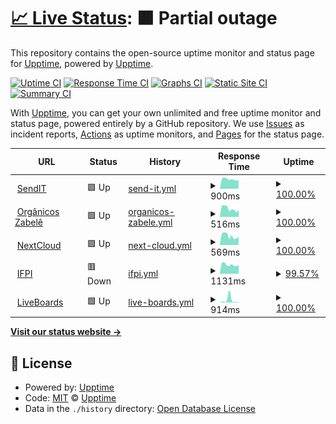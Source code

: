 # [📈 Live Status](https://upptime.github.io/upptime): <!--live status--> **🟧 Partial outage**

This repository contains the open-source uptime monitor and status page for [Upptime](https://upptime.js.org), powered by [Upptime](https://github.com/upptime/upptime).

[![Uptime CI](https://github.com/koj-co/upptime/workflows/Uptime%20CI/badge.svg)](https://github.com/koj-co/upptime/actions?query=workflow%3A%22Uptime+CI%22)
[![Response Time CI](https://github.com/koj-co/upptime/workflows/Response%20Time%20CI/badge.svg)](https://github.com/koj-co/upptime/actions?query=workflow%3A%22Response+Time+CI%22)
[![Graphs CI](https://github.com/koj-co/upptime/workflows/Graphs%20CI/badge.svg)](https://github.com/koj-co/upptime/actions?query=workflow%3A%22Graphs+CI%22)
[![Static Site CI](https://github.com/koj-co/upptime/workflows/Static%20Site%20CI/badge.svg)](https://github.com/koj-co/upptime/actions?query=workflow%3A%22Static+Site+CI%22)
[![Summary CI](https://github.com/koj-co/upptime/workflows/Summary%20CI/badge.svg)](https://github.com/koj-co/upptime/actions?query=workflow%3A%22Summary+CI%22)

With [Upptime](https://upptime.js.org), you can get your own unlimited and free uptime monitor and status page, powered entirely by a GitHub repository. We use [Issues](https://github.com/upptime/upptime/issues) as incident reports, [Actions](https://github.com/upptime/upptime/actions) as uptime monitors, and [Pages](https://upptime.github.io/upptime) for the status page.

<!--start: status pages-->
<!-- This summary is generated by Upptime (https://github.com/upptime/upptime) -->
<!-- Do not edit this manually, your changes will be overwritten -->
<!-- prettier-ignore -->
| URL | Status | History | Response Time | Uptime |
| --- | ------ | ------- | ------------- | ------ |
| <img alt="" src="https://favicons.githubusercontent.com/sendit.dannluciano.com.br" height="13"> [SendIT](https://sendit.dannluciano.com.br) | 🟩 Up | [send-it.yml](https://github.com/dannluciano/upptime/commits/master/history/send-it.yml) | <details><summary><img alt="Response time graph" src="./graphs/send-it/response-time-week.png" height="20"> 900ms</summary><br><a href="https://dannluciano.github.io/upptime/history/send-it"><img alt="Response time 900" src="https://img.shields.io/endpoint?url=https%3A%2F%2Fraw.githubusercontent.com%2Fdannluciano%2Fupptime%2Fmaster%2Fapi%2Fsend-it%2Fresponse-time.json"></a><br><a href="https://dannluciano.github.io/upptime/history/send-it"><img alt="24-hour response time 845" src="https://img.shields.io/endpoint?url=https%3A%2F%2Fraw.githubusercontent.com%2Fdannluciano%2Fupptime%2Fmaster%2Fapi%2Fsend-it%2Fresponse-time-day.json"></a><br><a href="https://dannluciano.github.io/upptime/history/send-it"><img alt="7-day response time 900" src="https://img.shields.io/endpoint?url=https%3A%2F%2Fraw.githubusercontent.com%2Fdannluciano%2Fupptime%2Fmaster%2Fapi%2Fsend-it%2Fresponse-time-week.json"></a><br><a href="https://dannluciano.github.io/upptime/history/send-it"><img alt="30-day response time 900" src="https://img.shields.io/endpoint?url=https%3A%2F%2Fraw.githubusercontent.com%2Fdannluciano%2Fupptime%2Fmaster%2Fapi%2Fsend-it%2Fresponse-time-month.json"></a><br><a href="https://dannluciano.github.io/upptime/history/send-it"><img alt="1-year response time 900" src="https://img.shields.io/endpoint?url=https%3A%2F%2Fraw.githubusercontent.com%2Fdannluciano%2Fupptime%2Fmaster%2Fapi%2Fsend-it%2Fresponse-time-year.json"></a></details> | <details><summary><a href="https://dannluciano.github.io/upptime/history/send-it">100.00%</a></summary><a href="https://dannluciano.github.io/upptime/history/send-it"><img alt="All-time uptime 100.00%" src="https://img.shields.io/endpoint?url=https%3A%2F%2Fraw.githubusercontent.com%2Fdannluciano%2Fupptime%2Fmaster%2Fapi%2Fsend-it%2Fuptime.json"></a><br><a href="https://dannluciano.github.io/upptime/history/send-it"><img alt="24-hour uptime 100.00%" src="https://img.shields.io/endpoint?url=https%3A%2F%2Fraw.githubusercontent.com%2Fdannluciano%2Fupptime%2Fmaster%2Fapi%2Fsend-it%2Fuptime-day.json"></a><br><a href="https://dannluciano.github.io/upptime/history/send-it"><img alt="7-day uptime 100.00%" src="https://img.shields.io/endpoint?url=https%3A%2F%2Fraw.githubusercontent.com%2Fdannluciano%2Fupptime%2Fmaster%2Fapi%2Fsend-it%2Fuptime-week.json"></a><br><a href="https://dannluciano.github.io/upptime/history/send-it"><img alt="30-day uptime 100.00%" src="https://img.shields.io/endpoint?url=https%3A%2F%2Fraw.githubusercontent.com%2Fdannluciano%2Fupptime%2Fmaster%2Fapi%2Fsend-it%2Fuptime-month.json"></a><br><a href="https://dannluciano.github.io/upptime/history/send-it"><img alt="1-year uptime 100.00%" src="https://img.shields.io/endpoint?url=https%3A%2F%2Fraw.githubusercontent.com%2Fdannluciano%2Fupptime%2Fmaster%2Fapi%2Fsend-it%2Fuptime-year.json"></a></details>
| <img alt="" src="https://favicons.githubusercontent.com/www.organicosrn.eco.br" height="13"> [Orgânicos Zabelê](https://www.organicosrn.eco.br) | 🟩 Up | [organicos-zabele.yml](https://github.com/dannluciano/upptime/commits/master/history/organicos-zabele.yml) | <details><summary><img alt="Response time graph" src="./graphs/organicos-zabele/response-time-week.png" height="20"> 516ms</summary><br><a href="https://dannluciano.github.io/upptime/history/organicos-zabele"><img alt="Response time 516" src="https://img.shields.io/endpoint?url=https%3A%2F%2Fraw.githubusercontent.com%2Fdannluciano%2Fupptime%2Fmaster%2Fapi%2Forganicos-zabele%2Fresponse-time.json"></a><br><a href="https://dannluciano.github.io/upptime/history/organicos-zabele"><img alt="24-hour response time 424" src="https://img.shields.io/endpoint?url=https%3A%2F%2Fraw.githubusercontent.com%2Fdannluciano%2Fupptime%2Fmaster%2Fapi%2Forganicos-zabele%2Fresponse-time-day.json"></a><br><a href="https://dannluciano.github.io/upptime/history/organicos-zabele"><img alt="7-day response time 516" src="https://img.shields.io/endpoint?url=https%3A%2F%2Fraw.githubusercontent.com%2Fdannluciano%2Fupptime%2Fmaster%2Fapi%2Forganicos-zabele%2Fresponse-time-week.json"></a><br><a href="https://dannluciano.github.io/upptime/history/organicos-zabele"><img alt="30-day response time 516" src="https://img.shields.io/endpoint?url=https%3A%2F%2Fraw.githubusercontent.com%2Fdannluciano%2Fupptime%2Fmaster%2Fapi%2Forganicos-zabele%2Fresponse-time-month.json"></a><br><a href="https://dannluciano.github.io/upptime/history/organicos-zabele"><img alt="1-year response time 516" src="https://img.shields.io/endpoint?url=https%3A%2F%2Fraw.githubusercontent.com%2Fdannluciano%2Fupptime%2Fmaster%2Fapi%2Forganicos-zabele%2Fresponse-time-year.json"></a></details> | <details><summary><a href="https://dannluciano.github.io/upptime/history/organicos-zabele">100.00%</a></summary><a href="https://dannluciano.github.io/upptime/history/organicos-zabele"><img alt="All-time uptime 100.00%" src="https://img.shields.io/endpoint?url=https%3A%2F%2Fraw.githubusercontent.com%2Fdannluciano%2Fupptime%2Fmaster%2Fapi%2Forganicos-zabele%2Fuptime.json"></a><br><a href="https://dannluciano.github.io/upptime/history/organicos-zabele"><img alt="24-hour uptime 100.00%" src="https://img.shields.io/endpoint?url=https%3A%2F%2Fraw.githubusercontent.com%2Fdannluciano%2Fupptime%2Fmaster%2Fapi%2Forganicos-zabele%2Fuptime-day.json"></a><br><a href="https://dannluciano.github.io/upptime/history/organicos-zabele"><img alt="7-day uptime 100.00%" src="https://img.shields.io/endpoint?url=https%3A%2F%2Fraw.githubusercontent.com%2Fdannluciano%2Fupptime%2Fmaster%2Fapi%2Forganicos-zabele%2Fuptime-week.json"></a><br><a href="https://dannluciano.github.io/upptime/history/organicos-zabele"><img alt="30-day uptime 100.00%" src="https://img.shields.io/endpoint?url=https%3A%2F%2Fraw.githubusercontent.com%2Fdannluciano%2Fupptime%2Fmaster%2Fapi%2Forganicos-zabele%2Fuptime-month.json"></a><br><a href="https://dannluciano.github.io/upptime/history/organicos-zabele"><img alt="1-year uptime 100.00%" src="https://img.shields.io/endpoint?url=https%3A%2F%2Fraw.githubusercontent.com%2Fdannluciano%2Fupptime%2Fmaster%2Fapi%2Forganicos-zabele%2Fuptime-year.json"></a></details>
| <img alt="" src="https://favicons.githubusercontent.com/cloud.dannluciano.com.br" height="13"> [NextCloud](https://cloud.dannluciano.com.br) | 🟩 Up | [next-cloud.yml](https://github.com/dannluciano/upptime/commits/master/history/next-cloud.yml) | <details><summary><img alt="Response time graph" src="./graphs/next-cloud/response-time-week.png" height="20"> 569ms</summary><br><a href="https://dannluciano.github.io/upptime/history/next-cloud"><img alt="Response time 569" src="https://img.shields.io/endpoint?url=https%3A%2F%2Fraw.githubusercontent.com%2Fdannluciano%2Fupptime%2Fmaster%2Fapi%2Fnext-cloud%2Fresponse-time.json"></a><br><a href="https://dannluciano.github.io/upptime/history/next-cloud"><img alt="24-hour response time 501" src="https://img.shields.io/endpoint?url=https%3A%2F%2Fraw.githubusercontent.com%2Fdannluciano%2Fupptime%2Fmaster%2Fapi%2Fnext-cloud%2Fresponse-time-day.json"></a><br><a href="https://dannluciano.github.io/upptime/history/next-cloud"><img alt="7-day response time 569" src="https://img.shields.io/endpoint?url=https%3A%2F%2Fraw.githubusercontent.com%2Fdannluciano%2Fupptime%2Fmaster%2Fapi%2Fnext-cloud%2Fresponse-time-week.json"></a><br><a href="https://dannluciano.github.io/upptime/history/next-cloud"><img alt="30-day response time 569" src="https://img.shields.io/endpoint?url=https%3A%2F%2Fraw.githubusercontent.com%2Fdannluciano%2Fupptime%2Fmaster%2Fapi%2Fnext-cloud%2Fresponse-time-month.json"></a><br><a href="https://dannluciano.github.io/upptime/history/next-cloud"><img alt="1-year response time 569" src="https://img.shields.io/endpoint?url=https%3A%2F%2Fraw.githubusercontent.com%2Fdannluciano%2Fupptime%2Fmaster%2Fapi%2Fnext-cloud%2Fresponse-time-year.json"></a></details> | <details><summary><a href="https://dannluciano.github.io/upptime/history/next-cloud">100.00%</a></summary><a href="https://dannluciano.github.io/upptime/history/next-cloud"><img alt="All-time uptime 100.00%" src="https://img.shields.io/endpoint?url=https%3A%2F%2Fraw.githubusercontent.com%2Fdannluciano%2Fupptime%2Fmaster%2Fapi%2Fnext-cloud%2Fuptime.json"></a><br><a href="https://dannluciano.github.io/upptime/history/next-cloud"><img alt="24-hour uptime 100.00%" src="https://img.shields.io/endpoint?url=https%3A%2F%2Fraw.githubusercontent.com%2Fdannluciano%2Fupptime%2Fmaster%2Fapi%2Fnext-cloud%2Fuptime-day.json"></a><br><a href="https://dannluciano.github.io/upptime/history/next-cloud"><img alt="7-day uptime 100.00%" src="https://img.shields.io/endpoint?url=https%3A%2F%2Fraw.githubusercontent.com%2Fdannluciano%2Fupptime%2Fmaster%2Fapi%2Fnext-cloud%2Fuptime-week.json"></a><br><a href="https://dannluciano.github.io/upptime/history/next-cloud"><img alt="30-day uptime 100.00%" src="https://img.shields.io/endpoint?url=https%3A%2F%2Fraw.githubusercontent.com%2Fdannluciano%2Fupptime%2Fmaster%2Fapi%2Fnext-cloud%2Fuptime-month.json"></a><br><a href="https://dannluciano.github.io/upptime/history/next-cloud"><img alt="1-year uptime 100.00%" src="https://img.shields.io/endpoint?url=https%3A%2F%2Fraw.githubusercontent.com%2Fdannluciano%2Fupptime%2Fmaster%2Fapi%2Fnext-cloud%2Fuptime-year.json"></a></details>
| <img alt="" src="https://favicons.githubusercontent.com/www.ifpi.edu.br" height="13"> [IFPI](https://www.ifpi.edu.br/) | 🟥 Down | [ifpi.yml](https://github.com/dannluciano/upptime/commits/master/history/ifpi.yml) | <details><summary><img alt="Response time graph" src="./graphs/ifpi/response-time-week.png" height="20"> 1131ms</summary><br><a href="https://dannluciano.github.io/upptime/history/ifpi"><img alt="Response time 1131" src="https://img.shields.io/endpoint?url=https%3A%2F%2Fraw.githubusercontent.com%2Fdannluciano%2Fupptime%2Fmaster%2Fapi%2Fifpi%2Fresponse-time.json"></a><br><a href="https://dannluciano.github.io/upptime/history/ifpi"><img alt="24-hour response time 1068" src="https://img.shields.io/endpoint?url=https%3A%2F%2Fraw.githubusercontent.com%2Fdannluciano%2Fupptime%2Fmaster%2Fapi%2Fifpi%2Fresponse-time-day.json"></a><br><a href="https://dannluciano.github.io/upptime/history/ifpi"><img alt="7-day response time 1131" src="https://img.shields.io/endpoint?url=https%3A%2F%2Fraw.githubusercontent.com%2Fdannluciano%2Fupptime%2Fmaster%2Fapi%2Fifpi%2Fresponse-time-week.json"></a><br><a href="https://dannluciano.github.io/upptime/history/ifpi"><img alt="30-day response time 1131" src="https://img.shields.io/endpoint?url=https%3A%2F%2Fraw.githubusercontent.com%2Fdannluciano%2Fupptime%2Fmaster%2Fapi%2Fifpi%2Fresponse-time-month.json"></a><br><a href="https://dannluciano.github.io/upptime/history/ifpi"><img alt="1-year response time 1131" src="https://img.shields.io/endpoint?url=https%3A%2F%2Fraw.githubusercontent.com%2Fdannluciano%2Fupptime%2Fmaster%2Fapi%2Fifpi%2Fresponse-time-year.json"></a></details> | <details><summary><a href="https://dannluciano.github.io/upptime/history/ifpi">99.57%</a></summary><a href="https://dannluciano.github.io/upptime/history/ifpi"><img alt="All-time uptime 99.57%" src="https://img.shields.io/endpoint?url=https%3A%2F%2Fraw.githubusercontent.com%2Fdannluciano%2Fupptime%2Fmaster%2Fapi%2Fifpi%2Fuptime.json"></a><br><a href="https://dannluciano.github.io/upptime/history/ifpi"><img alt="24-hour uptime 99.99%" src="https://img.shields.io/endpoint?url=https%3A%2F%2Fraw.githubusercontent.com%2Fdannluciano%2Fupptime%2Fmaster%2Fapi%2Fifpi%2Fuptime-day.json"></a><br><a href="https://dannluciano.github.io/upptime/history/ifpi"><img alt="7-day uptime 99.57%" src="https://img.shields.io/endpoint?url=https%3A%2F%2Fraw.githubusercontent.com%2Fdannluciano%2Fupptime%2Fmaster%2Fapi%2Fifpi%2Fuptime-week.json"></a><br><a href="https://dannluciano.github.io/upptime/history/ifpi"><img alt="30-day uptime 99.57%" src="https://img.shields.io/endpoint?url=https%3A%2F%2Fraw.githubusercontent.com%2Fdannluciano%2Fupptime%2Fmaster%2Fapi%2Fifpi%2Fuptime-month.json"></a><br><a href="https://dannluciano.github.io/upptime/history/ifpi"><img alt="1-year uptime 99.57%" src="https://img.shields.io/endpoint?url=https%3A%2F%2Fraw.githubusercontent.com%2Fdannluciano%2Fupptime%2Fmaster%2Fapi%2Fifpi%2Fuptime-year.json"></a></details>
| <img alt="" src="https://favicons.githubusercontent.com/liveboards.herokuapp.com" height="13"> [LiveBoards](https://liveboards.herokuapp.com/) | 🟩 Up | [live-boards.yml](https://github.com/dannluciano/upptime/commits/master/history/live-boards.yml) | <details><summary><img alt="Response time graph" src="./graphs/live-boards/response-time-week.png" height="20"> 914ms</summary><br><a href="https://dannluciano.github.io/upptime/history/live-boards"><img alt="Response time 914" src="https://img.shields.io/endpoint?url=https%3A%2F%2Fraw.githubusercontent.com%2Fdannluciano%2Fupptime%2Fmaster%2Fapi%2Flive-boards%2Fresponse-time.json"></a><br><a href="https://dannluciano.github.io/upptime/history/live-boards"><img alt="24-hour response time 113" src="https://img.shields.io/endpoint?url=https%3A%2F%2Fraw.githubusercontent.com%2Fdannluciano%2Fupptime%2Fmaster%2Fapi%2Flive-boards%2Fresponse-time-day.json"></a><br><a href="https://dannluciano.github.io/upptime/history/live-boards"><img alt="7-day response time 914" src="https://img.shields.io/endpoint?url=https%3A%2F%2Fraw.githubusercontent.com%2Fdannluciano%2Fupptime%2Fmaster%2Fapi%2Flive-boards%2Fresponse-time-week.json"></a><br><a href="https://dannluciano.github.io/upptime/history/live-boards"><img alt="30-day response time 914" src="https://img.shields.io/endpoint?url=https%3A%2F%2Fraw.githubusercontent.com%2Fdannluciano%2Fupptime%2Fmaster%2Fapi%2Flive-boards%2Fresponse-time-month.json"></a><br><a href="https://dannluciano.github.io/upptime/history/live-boards"><img alt="1-year response time 914" src="https://img.shields.io/endpoint?url=https%3A%2F%2Fraw.githubusercontent.com%2Fdannluciano%2Fupptime%2Fmaster%2Fapi%2Flive-boards%2Fresponse-time-year.json"></a></details> | <details><summary><a href="https://dannluciano.github.io/upptime/history/live-boards">100.00%</a></summary><a href="https://dannluciano.github.io/upptime/history/live-boards"><img alt="All-time uptime 100.00%" src="https://img.shields.io/endpoint?url=https%3A%2F%2Fraw.githubusercontent.com%2Fdannluciano%2Fupptime%2Fmaster%2Fapi%2Flive-boards%2Fuptime.json"></a><br><a href="https://dannluciano.github.io/upptime/history/live-boards"><img alt="24-hour uptime 100.00%" src="https://img.shields.io/endpoint?url=https%3A%2F%2Fraw.githubusercontent.com%2Fdannluciano%2Fupptime%2Fmaster%2Fapi%2Flive-boards%2Fuptime-day.json"></a><br><a href="https://dannluciano.github.io/upptime/history/live-boards"><img alt="7-day uptime 100.00%" src="https://img.shields.io/endpoint?url=https%3A%2F%2Fraw.githubusercontent.com%2Fdannluciano%2Fupptime%2Fmaster%2Fapi%2Flive-boards%2Fuptime-week.json"></a><br><a href="https://dannluciano.github.io/upptime/history/live-boards"><img alt="30-day uptime 100.00%" src="https://img.shields.io/endpoint?url=https%3A%2F%2Fraw.githubusercontent.com%2Fdannluciano%2Fupptime%2Fmaster%2Fapi%2Flive-boards%2Fuptime-month.json"></a><br><a href="https://dannluciano.github.io/upptime/history/live-boards"><img alt="1-year uptime 100.00%" src="https://img.shields.io/endpoint?url=https%3A%2F%2Fraw.githubusercontent.com%2Fdannluciano%2Fupptime%2Fmaster%2Fapi%2Flive-boards%2Fuptime-year.json"></a></details>

<!--end: status pages-->

[**Visit our status website →**](https://upptime.github.io/upptime)

## 📄 License

- Powered by: [Upptime](https://github.com/upptime/upptime)
- Code: [MIT](./LICENSE) © [Upptime](https://upptime.js.org)
- Data in the `./history` directory: [Open Database License](https://opendatacommons.org/licenses/odbl/1-0/)
